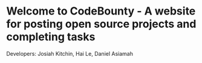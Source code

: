 

# Welcome to CodeBounty - A website for posting open source projects and completing tasks 

Developers: Josiah Kitchin, Hai Le, Daniel Asiamah







